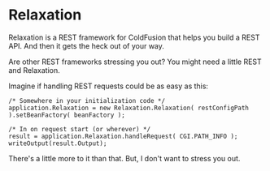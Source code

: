 Relaxation
=====

Relaxation is a REST framework for ColdFusion that helps you build a REST API. And then it gets the heck out of your way.

Are other REST frameworks stressing you out? You might need a little REST and Relaxation.

Imagine if handling REST requests could be as easy as this:

	/* Somewhere in your initialization code */
	application.Relaxation = new Relaxation.Relaxation( restConfigPath ).setBeanFactory( beanFactory );
	
	/* In on request start (or wherever) */
	result = application.Relaxation.handleRequest( CGI.PATH_INFO );
	writeOutput(result.Output);
	
There's a little more to it than that. But, I don't want to stress you out.